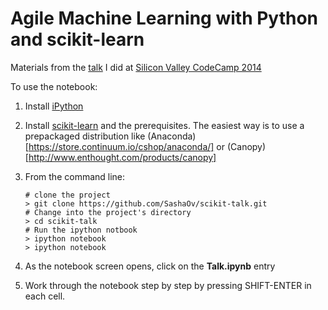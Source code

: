 # Agile Machine Learning with Python and scikit-learn
Materials from the [talk](http://www.siliconvalley-codecamp.com/Session/2014/agile-machine-learning-with-scikit-learn) 
I did at [Silicon Valley CodeCamp 2014](http://www.siliconvalley-codecamp.com/)

To use the notebook:

  1. Install [iPython](http://ipython.org/)
  2. Install [scikit-learn](http://scikit-learn.org/) and the prerequisites. The easiest way is to use a prepackaged 
distribution like (Anaconda)[https://store.continuum.io/cshop/anaconda/] or 
(Canopy)[http://www.enthought.com/products/canopy]
  3. From the command line:
         
         # clone the project 
         > git clone https://github.com/SashaOv/scikit-talk.git
         # Change into the project's directory
         > cd scikit-talk
         # Run the ipython notbook
         > ipython notebook
         > ipython notebook
       
  4. As the notebook screen opens, click on the **Talk.ipynb** entry
  5. Work through the notebook step by step by pressing SHIFT-ENTER in each cell.
